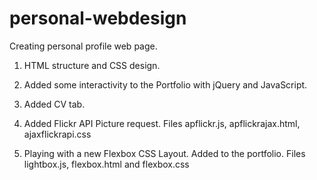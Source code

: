 personal-webdesign
==================

Creating personal profile web page.

1) HTML structure and CSS design.

2) Added some interactivity to the Portfolio with jQuery and JavaScript.

3) Added CV tab.

4) Added Flickr API Picture request. Files apflickr.js, apflickrajax.html, ajaxflickrapi.css

5) Playing with a new Flexbox CSS Layout. Added to the portfolio. Files lightbox.js, flexbox.html and flexbox.css
